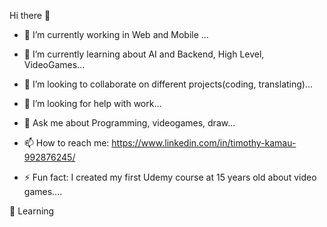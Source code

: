 Hi there 👋

- 🔭 I’m currently working in Web and Mobile ...

- 🌱 I’m currently learning about AI and Backend, High Level, VideoGames...

- 👯 I’m looking to collaborate on different projects(coding, translating)...

- 🤔 I’m looking for help with work...

- 💬 Ask me about Programming, videogames, draw...

- 📫 How to reach me: https://www.linkedin.com/in/timothy-kamau-992876245/

- ⚡ Fun fact: I created my first Udemy course at 15 years old about video games....


📖 Learning
